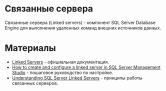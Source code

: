 # Связанные сервера

Связанные сервера (Linked servers) - компонент SQL Server Database Engine для выполнения удаленных команд внешних источников данных.

# Материалы

* [Linked Servers](https://docs.microsoft.com/ru-ru/sql/relational-databases/linked-servers/linked-servers-database-engine?view=sql-server-ver15) - официальная документация.
* [How to create and configure a linked server in SQL Server Management Studio](https://www.sqlshack.com/how-to-create-and-configure-a-linked-server-in-sql-server-management-studio/) - пошаговое руководство по настройке.
* [Understanding SQL Server Linked Servers](https://www.mssqltips.com/sqlservertip/6083/understanding-sql-server-linked-servers/) - принципы работы связанных серверов.
